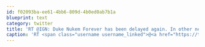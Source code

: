 ```yaml
---
id: f02093ba-ee61-4bb6-809d-4b0ed0ab7b1a
blueprint: text
category: twitter
title: 'RT @IGN: Duke Nukem Forever has been delayed again. In other news, water is wet. | http://go.ign.com/i0fLfj'
caption: 'RT <span class="username username_linked">@<a href="https://twitter.com/IGN" title="IGN">IGN</a></span>: Duke Nukem Forever has been delayed again. In other news, water is wet. | http://go.ign.com/i0fLfj'
---
```

